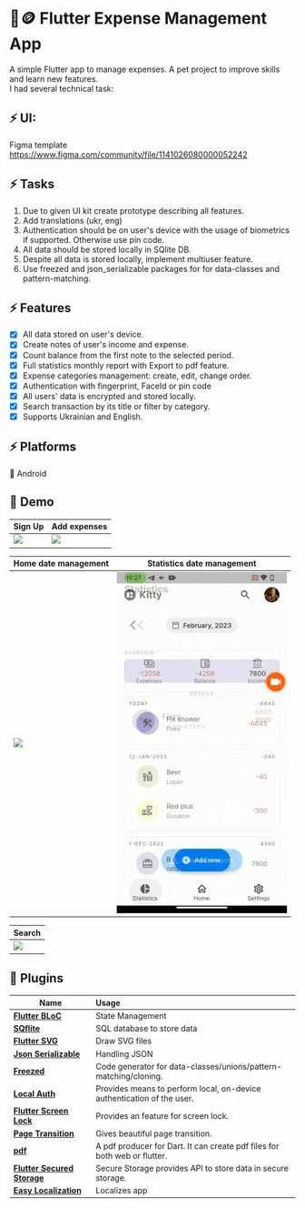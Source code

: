 # 🧾🪙 Flutter Expense Management App

A simple Flutter app to manage expenses. A pet project to improve skills and learn new features.</br>
I had several technical task:

## ⚡ UI:
Figma template https://www.figma.com/community/file/1141026080000052242

## ⚡ Tasks
1. Due to given UI kit create prototype describing all features.
2. Add translations (ukr, eng)
3. Authentication should be on user's device with the usage of biometrics if supported. Otherwise use pin code.
4. All data should be stored locally in SQlite DB.
5. Despite all data is stored locally, implement multiuser feature.
6. Use freezed and json_serializable packages for for data-classes and pattern-matching.

## ⚡ Features
- [x] All data stored on user's device.
- [x] Create notes of user's income and expense.
- [x] Count balance from the first note to the selected period.
- [x] Full statistics monthly report with Export to pdf feature.
- [x] Expense categories management: create, edit, change order.
- [x] Authentication with fingerprint, FaceId or pin code
- [x] All users' data is encrypted and stored locally.
- [x] Search transaction by its title or filter by category.
- [x] Supports Ukrainian and English.

## ⚡ Platforms
🤖 Android

## 📸 Demo


| Sign Up                                  | Add expenses                                  |
|------------------------------------------|-----------------------------------------------|
| <img src="demo/sign_up.gif" width="300"> | <img src="demo/add_expenses.gif" width="300"> |

| Home date management                       | Statistics date management                 |
|--------------------------------------------|--------------------------------------------|
| <img src="demo/home_date.gif" width="300"> | <img src="demo/stat_date.gif" width="300"> |

| Search                                  |
|-----------------------------------------|
| <img src="demo/search.gif" width="300"> |

## 🔌 Plugins

| Name                                                                                        | Usage                                                                     |
|---------------------------------------------------------------------------------------------|:--------------------------------------------------------------------------|
| [**Flutter BLoC**](https://pub.dev/packages/flutter_bloc)                                   | State Management                         <br/>                            |
| [**SQflite**](https://pub.dev/packages/sqflite)                                             | SQL database to store data                                                |
| [**Flutter SVG**](https://pub.dev/packages/flutter_svg)                                     | Draw SVG files                                                            |
| [**Json Serializable**](https://pub.dev/packages/json_serializable)                         | Handling JSON                                                             |
| [**Freezed**](https://pub.dev/packages/freezed)                                             | Code generator for data-classes/unions/pattern-matching/cloning.          |
| [**Local Auth**](https://pub.dev/packages/local_auth)                                       | Provides means to perform local, on-device authentication of the user.    |
| [**Flutter Screen Lock**](https://pub.dev/packages/flutter_screen_lock#flutter-screen-lock) | Provides an feature for screen lock.                                      |
| [**Page Transition**](https://pub.dev/packages/page_transition)                             | Gives beautiful page transition.                                          |
| [**pdf**](https://pub.dev/packages/pdf)                                                     | A pdf producer for Dart. It can create pdf files for both web or flutter. |
| [**Flutter Secured Storage**](https://pub.dev/packages/flutter_secure_storage)              | Secure Storage provides API to store data in secure storage.              |
| [**Easy Localization**](https://pub.dev/packages/easy_localization)                         | Localizes app                                                             |


